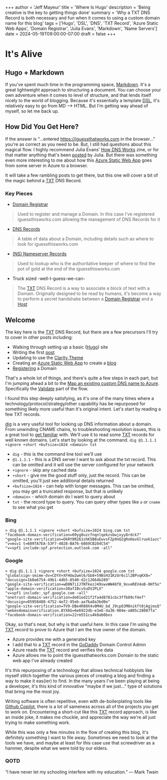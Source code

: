 +++
author = 'Jeff Mayeur'
title = 'Where Is Hugo'
description = 'Being creative is the key to getting things done'
summary = 'Why a TXT DNS Record is both necessary and fun when it comes to using a custom domain name for this blog'
tags = ['Hugo', 'DSL', 'DNS', 'TXT Record', 'Azure Static Web Apps', 'Domain Registrar', 'Julia Evans', 'Markdown', 'Name Servers']
date = 2024-05-19T09:00:00-07:00
draft = false
+++

# It's Alive

## Hugo + Markdown
If you've spent much time in the programming space, [Markdown](https://en.wikipedia.org/wiki/Markdown). It's a great lightweight approach to structuring a document. You can choose your own adventure when it comes to level of structure, and that lends itself nicely to the world of blogging. Because it's essentially a template [DSL](https://martinfowler.com/dsl.html), it's relatively easy to go from MD --> HTML. But I'm getting way ahead of myself, so let me back up.

## How Did You Get Here?
If the answer is "...entered https://iguessthatworks.com in the browser..." you're as correct as you need to be. But, I still had questions about this magical flow. I highly recommend Julia Evans' [How DNS Works](https://jvns.ca/blog/2022/04/26/new-zine--how-dns-works-/) zine, or for that matter anything that's been [posted](https://jvns.ca) by Julia. But there was something even more interesting to me about how this [Azure Static Web App](https://azure.microsoft.com/en-us/products/app-service/static) goes from some server in Azure to a browser.

It will take a few rambling posts to get there, but this one will cover a bit of the magic behind a [TXT](https://www.cloudflare.com/learning/dns/dns-records/dns-txt-record/) DNS Record.

### Key Pieces
- [Domain Registrar](https://www.cloudflare.com/learning/dns/glossary/what-is-a-domain-name-registrar/)
> Used to register and manage a Domain. In this case I've registered iguessthisworks.com allowing the management of DNS Records for it
- [DNS Records](https://www.cloudflare.com/learning/dns/dns-records/)
> A table of data about a Domain, including details such as where to look for iguessthisworks.com 
- [(NS) Nameserver Records](https://www.cloudflare.com/learning/dns/dns-records/dns-ns-record/)
> Used to lookup who is the authoritative keeper of where to find the pot of gold at the end of the iguessthisworks.com 
- Truck sized -well-I-guess-we-can-
> The [TXT](https://www.cloudflare.com/learning/dns/dns-records/dns-txt-record/) DNS Record is a way to associate a block of text with a Domain. Originally designed to be read by humans, it's become a way to perform a secret handshake between a [Domain Registrar](https://www.cloudflare.com/learning/dns/glossary/what-is-a-domain-name-registrar/) and a [Host](https://azure.microsoft.com/en-us/products/app-service/static)

## Welcome
The key here is the [TXT](https://www.cloudflare.com/learning/dns/dns-records/dns-txt-record/) DNS Record, but there are a few precursors I'll try to cover in other posts including:
- Walking through setting up a basic ([Hugo](https://gohugo.io/getting-started/quick-start/)) site
- Writing the first [post](https://iguessthatworks.com/posts/it-starts-here/)
- Updating to use the [Clarity Theme](https://themes.gohugo.io/themes/hugo-clarity/)
- Creating an [Azure Static Web App](https://learn.microsoft.com/en-us/azure/static-web-apps/get-started-portal?tabs=vanilla-javascript&pivots=github) to create a [blog](https://www.seifbassem.com/blogs/unboxing/azure-static-webapps-blog/)
- [Registering](https://www.godaddy.com) a Domain

That's a whole lot of things, and there's quite a few steps in each part, but I'm jumping ahead a bit to the [Map an existing custom DNS name to Azure](https://learn.microsoft.com/en-us/azure/app-service/app-service-web-tutorial-custom-domain?tabs=root%2Cazurecli). Specifically the [Validate](https://learn.microsoft.com/en-us/azure/app-service/app-service-web-tutorial-custom-domain?tabs=subdomain%2Cazurecli#3-validate-and-complete) part of the flow.

I found this step deeply satisfying, as it's one of the many times where a technology/protocol/strategy/other capability has be repurposed for something likely more useful than it's original intent. Let's start by reading a few TXT records.

[dig](https://www.unix.com/man-page/hpux/1m/dig/) is a very useful tool for looking up DNS information about a domain. From unwinding CNAME chains, to troubleshooting resolution issues, this is a great tool to [get familiar](https://jvns.ca/blog/2021/12/04/how-to-use-dig/) with. We'll use it to read some [TXT](https://www.cloudflare.com/learning/dns/dns-records/dns-txt-record/) records for well known domains.  Let's start by looking at the command.
`dig @1.1.1.1 +ignore +short +bufsize=1024 <domain> txt`
- `dig` - this is the command line tool we'll use
- `@1.1.1.1` - this is a DNS server I want to ask about the txt record. This can be omitted and it will use the server configured for your network
- `+ignore` - skip any cached data
- `+short` - give me the good stuff only, just the record. This can be omitted, you'll just see additional details returned
- `+bufsize=1024` - can help with longer messages. This can be omitted, you may get a truncated response, but that is unlikely
- `<domain>` - which domain do I want to query about
- `txt` - the record type to query. You can query other types like `a` or `cname` to see what you get 

### Bing
```
> dig @1.1.1.1 +ignore +short +bufsize=1024 bing.com txt
"facebook-domain-verification=09yg8uzcfnqnlqekzsbwjxyy8rdck7"
"google-site-verification=OkRY8R261shK5B8uEwvsFZp9nQ2gRoHavGlruok1azc"
"v=msv1 t=6097A7EA-53F7-4028-BA76-6869CB284C54"
"v=spf1 include:spf.protection.outlook.com -all"
```

### Google
```
> dig @1.1.1.1 +ignore +short +bufsize=1024 google.com txt
"globalsign-smime-dv=CDYX+XFHUw2wml6/Gb8+59BsH31KzUr6c1l2BPvqKX8="
"docusign=1b0a6754-49b1-4db5-8540-d2c12664b289"
"google-site-verification=wD8N7i1JTNTkezJ49swvWW48f8_9xveREV4oB-0Hf5o"
"apple-domain-verification=30afIBcvSuDV2PLX"
"v=spf1 include:_spf.google.com ~all"
"onetrust-domain-verification=de01ed21f2fa4d8781cbc3ffb89cf4ef"
"docusign=05958488-4752-4ef2-95eb-aa7ba8a3bd0e"
"google-site-verification=TV9-DBe4R80X4v0M4U_bd_J9cpOJM0nikft0jAgjmsQ"
"webexdomainverification.8YX6G=6e6922db-e3e6-4a36-904e-a805c28087fa"
"facebook-domain-verification=22rm551cu4k0ab0bxs
```
Okay, so that's neat, but why is that useful here. In this case I'm using the [TXT](https://www.cloudflare.com/learning/dns/dns-records/dns-txt-record/) record to prove to Azure that I am the true owner of the domain. 
- Azure provides me with a generated key
- I add that to a [TXT](https://www.cloudflare.com/learning/dns/dns-records/dns-txt-record/) record in the [GoDaddy](godaddy.com) Domain Control Admin
- Azure reads the [TXT](https://www.cloudflare.com/learning/dns/dns-records/dns-txt-record/) record and verifies the data
- Azure allows me to point the iguessthatworks.com Domain to the static web app I've already created 

It's this repurposing of a technology that allows technical hobbyists like myself stitch together the various pieces of creating a blog and finding a way to make it eas(ier) to find. In the many years I've been playing at being a developer, it's this kind of innovative "maybe if we just..." type of solutions that bring me the most joy.

Writing software is often repetitive, even with de-boilerplating tools like [Github Copilot](https://github.com/features/copilot), there is a lot of sameness across all of the projects you get to work on. Encountering a short-cut like this [TXT](https://www.cloudflare.com/learning/dns/dns-records/dns-txt-record/) record approach, is like an inside joke, it makes me chuckle, and appreciate the way we're all just trying to make something work.

While this was only a few minutes in the flow of creating this blog, it's definitely something I want to file away. Sometimes we need to look at the tools we have, and maybe at least for this case use that screwdriver as a hammer, despite what we were told by our elders.

### QOTD
“I have never let my schooling interfere with my education.”
― Mark Twain